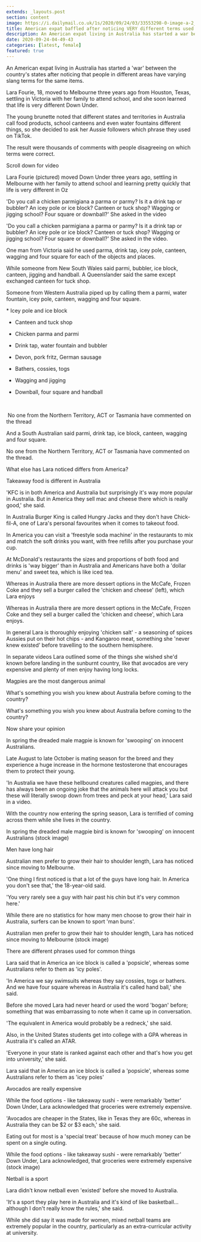 ```yaml
---
extends: _layouts.post
section: content
image: https://i.dailymail.co.uk/1s/2020/09/24/03/33553298-0-image-a-2_1600913339827.jpg 
title: American expat baffled after noticing VERY different terms used for the same objects 
description: An American expat living in Australia has started a war between the countrys states after noticing that different places refer to the same object in a varied way, like a chicken parma in NSW and parmi in WA. 
date: 2020-09-24-04-49-43 
categories: [latest, female] 
featured: true 
--- 
```

An American expat living in Australia has started a 'war' between the country's states after noticing that people in different areas have varying slang terms for the same items.

Lara Fourie, 18, moved to Melbourne three years ago from Houston, Texas, settling in Victoria with her family to attend school, and she soon learned that life is very different Down Under. 

The young brunette noted that different states and territories in Australia call food products, school canteens and even water fountains different things, so she decided to ask her Aussie followers which phrase they used on TikTok. 

The result were thousands of comments with people disagreeing on which terms were correct. 

Scroll down for video 

Lara Fourie (pictured) moved Down Under three years ago, settling in Melbourne with her family to attend school and learning pretty quickly that life is very different in Oz

'Do you call a chicken parmigiana a parma or parmy? Is it a drink tap or bubbler? An icey pole or ice block? Canteen or tuck shop? Wagging or jigging school? Four square or downball?' She asked in the video

'Do you call a chicken parmigiana a parma or parmy? Is it a drink tap or bubbler? An icey pole or ice block? Canteen or tuck shop? Wagging or jigging school? Four square or downball?' She asked in the video.

One man from Victoria said he used parma, drink tap, icey pole, canteen, wagging and four square for each of the objects and places.

While someone from New South Wales said parmi, bubbler, ice block, canteen, jigging and handball. A Queenslander said the same except exchanged canteen for tuck shop.

Someone from Western Australia piped up by calling them a parmi, water fountain, icey pole, canteen, wagging and four square.

* Icey pole and ice block

* Canteen and tuck shop

* Chicken parma and parmi

* Drink tap, water fountain and bubbler 

* Devon, pork fritz, German sausage

* Bathers, cossies, togs

* Wagging and jigging 

* Downball, four square and handball 

 

 No one from the Northern Territory, ACT or Tasmania have commented on the thread

And a South Australian said parmi, drink tap, ice block, canteen, wagging and four square.

No one from the Northern Territory, ACT or Tasmania have commented on the thread. 

What else has Lara noticed differs from America? 

Takeaway food is different in Australia

'KFC is in both America and Australia but surprisingly it's way more popular in Australia. But in America they sell mac and cheese there which is really good,' she said.

In Australia Burger King is called Hungry Jacks and they don't have Chick-fil-A, one of Lara's personal favourites when it comes to takeout food.

In America you can visit a 'freestyle soda machine' in the restaurants to mix and match the soft drinks you want, with free refills after you purchase your cup.

At McDonald's restaurants the sizes and proportions of both food and drinks is 'way bigger' than in Australia and Americans have both a 'dollar menu' and sweet tea, which is like iced tea.

Whereas in Australia there are more dessert options in the McCafe, Frozen Coke and they sell a burger called the 'chicken and cheese' (left), which Lara enjoys

Whereas in Australia there are more dessert options in the McCafe, Frozen Coke and they sell a burger called the 'chicken and cheese', which Lara enjoys.

In general Lara is thoroughly enjoying 'chicken salt' - a seasoning of spices Aussies put on their hot chips - and Kangaroo meat, something she 'never knew existed' before travelling to the southern hemisphere. 

In separate videos Lara outlined some of the things she wished she'd known before landing in the sunburnt country, like that avocados are very expensive and plenty of men enjoy having long locks.  

Magpies are the most dangerous animal

 What's something you wish you knew about Australia before coming to the country? 

 What's something you wish you knew about Australia before coming to the country? 

Now share your opinion

In spring the dreaded male magpie is known for 'swooping' on innocent Australians.

Late August to late October is mating season for the breed and they experience a huge increase in the hormone testosterone that encourages them to protect their young.  

'In Australia we have these hellbound creatures called magpies, and there has always been an ongoing joke that the animals here will attack you but these will literally swoop down from trees and peck at your head,' Lara said in a video.

With the country now entering the spring season, Lara is terrified of coming across them while she lives in the country.

In spring the dreaded male magpie bird is known for 'swooping' on innocent Australians (stock image)

Men have long hair

Australian men prefer to grow their hair to shoulder length, Lara has noticed since moving to Melbourne.

'One thing I first noticed is that a lot of the guys have long hair. In America you don't see that,' the 18-year-old said.

'You very rarely see a guy with hair past his chin but it's very common here.' 

While there are no statistics for how many men choose to grow their hair in Australia, surfers can be known to sport 'man buns'.

Australian men prefer to grow their hair to shoulder length, Lara has noticed since moving to Melbourne (stock image)

There are different phrases used for common things

Lara said that in America an ice block is called a 'popsicle', whereas some Australians refer to them as 'icy poles'.  

'In America we say swimsuits whereas they say cossies, togs or bathers. And we have four square whereas in Australia it's called hand ball,' she said.

Before she moved Lara had never heard or used the word 'bogan' before; something that was embarrassing to note when it came up in conversation.

'The equivalent in America would probably be a redneck,' she said.

Also, in the United States students get into college with a GPA whereas in Australia it's called an ATAR. 

'Everyone in your state is ranked against each other and that's how you get into university,' she said.

Lara said that in America an ice block is called a 'popsicle', whereas some Australians refer to them as 'icey poles'

Avocados are really expensive

While the food options - like takeaway sushi - were remarkably 'better' Down Under, Lara acknowledged that groceries were extremely expensive.

'Avocados are cheaper in the States, like in Texas they are 60c, whereas in Australia they can be $2 or $3 each,' she said. 

Eating out for most is a 'special treat' because of how much money can be spent on a single outing. 

While the food options - like takeaway sushi - were remarkably 'better' Down Under, Lara acknowledged, that groceries were extremely expensive (stock image)

Netball is a sport       

Lara didn't know netball even 'existed' before she moved to Australia. 

'It's a sport they play here in Australia and it's kind of like basketball... although I don't really know the rules,' she said.

While she did say it was made for women, mixed netball teams are extremely popular in the country, particularly as an extra-curricular activity at university.  


